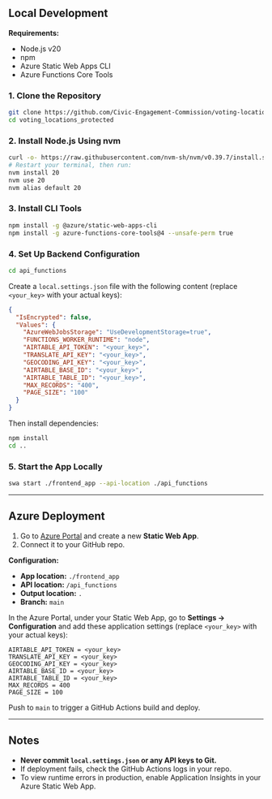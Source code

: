 ## Local Development

**Requirements:**  
- Node.js v20  
- npm  
- Azure Static Web Apps CLI  
- Azure Functions Core Tools  

### 1. Clone the Repository

```bash
git clone https://github.com/Civic-Engagement-Commission/voting-locations.git
cd voting_locations_protected
```

### 2. Install Node.js Using nvm

```bash
curl -o- https://raw.githubusercontent.com/nvm-sh/nvm/v0.39.7/install.sh | bash
# Restart your terminal, then run:
nvm install 20
nvm use 20
nvm alias default 20
```

### 3. Install CLI Tools

```bash
npm install -g @azure/static-web-apps-cli
npm install -g azure-functions-core-tools@4 --unsafe-perm true
```

### 4. Set Up Backend Configuration

```bash
cd api_functions
```

Create a `local.settings.json` file with the following content (replace `<your_key>` with your actual keys):

```json
{
  "IsEncrypted": false,
  "Values": {
    "AzureWebJobsStorage": "UseDevelopmentStorage=true",
    "FUNCTIONS_WORKER_RUNTIME": "node",
    "AIRTABLE_API_TOKEN": "<your_key>",
    "TRANSLATE_API_KEY": "<your_key>",
    "GEOCODING_API_KEY": "<your_key>",
    "AIRTABLE_BASE_ID": "<your_key>",
    "AIRTABLE_TABLE_ID": "<your_key>",
    "MAX_RECORDS": "400",
    "PAGE_SIZE": "100"
  }
}
```

Then install dependencies:

```bash
npm install
cd ..
```

### 5. Start the App Locally

```bash
swa start ./frontend_app --api-location ./api_functions
```

---

## Azure Deployment

1. Go to [Azure Portal](https://portal.azure.com) and create a new **Static Web App**.
2. Connect it to your GitHub repo.

**Configuration:**

- **App location:** `./frontend_app`
- **API location:** `/api_functions`
- **Output location:** `.`
- **Branch:** `main`

In the Azure Portal, under your Static Web App, go to **Settings → Configuration** and add these application settings (replace `<your_key>` with your actual keys):

```
AIRTABLE_API_TOKEN = <your_key>
TRANSLATE_API_KEY = <your_key>
GEOCODING_API_KEY = <your_key>
AIRTABLE_BASE_ID = <your_key>
AIRTABLE_TABLE_ID = <your_key>
MAX_RECORDS = 400
PAGE_SIZE = 100
```

Push to `main` to trigger a GitHub Actions build and deploy.

---

## Notes

- **Never commit `local.settings.json` or any API keys to Git.**
- If deployment fails, check the GitHub Actions logs in your repo.
- To view runtime errors in production, enable Application Insights in your Azure Static Web App.